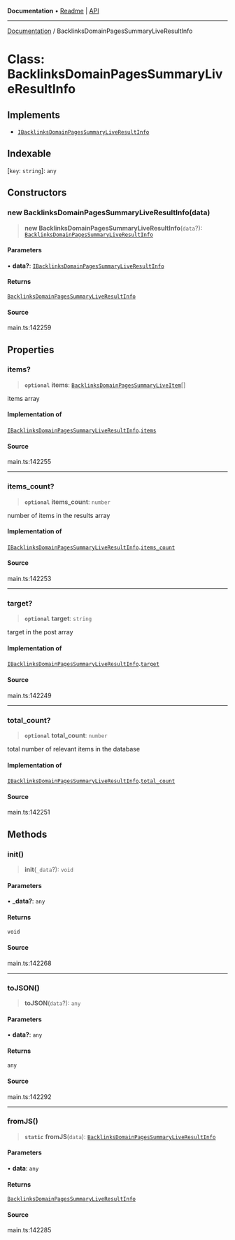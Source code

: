 **Documentation** • [Readme](../README.md) \| [API](../globals.md)

***

[Documentation](../README.md) / BacklinksDomainPagesSummaryLiveResultInfo

# Class: BacklinksDomainPagesSummaryLiveResultInfo

## Implements

- [`IBacklinksDomainPagesSummaryLiveResultInfo`](../interfaces/IBacklinksDomainPagesSummaryLiveResultInfo.md)

## Indexable

 \[`key`: `string`\]: `any`

## Constructors

### new BacklinksDomainPagesSummaryLiveResultInfo(data)

> **new BacklinksDomainPagesSummaryLiveResultInfo**(`data`?): [`BacklinksDomainPagesSummaryLiveResultInfo`](BacklinksDomainPagesSummaryLiveResultInfo.md)

#### Parameters

• **data?**: [`IBacklinksDomainPagesSummaryLiveResultInfo`](../interfaces/IBacklinksDomainPagesSummaryLiveResultInfo.md)

#### Returns

[`BacklinksDomainPagesSummaryLiveResultInfo`](BacklinksDomainPagesSummaryLiveResultInfo.md)

#### Source

main.ts:142259

## Properties

### items?

> **`optional`** **items**: [`BacklinksDomainPagesSummaryLiveItem`](BacklinksDomainPagesSummaryLiveItem.md)[]

items array

#### Implementation of

[`IBacklinksDomainPagesSummaryLiveResultInfo`](../interfaces/IBacklinksDomainPagesSummaryLiveResultInfo.md).[`items`](../interfaces/IBacklinksDomainPagesSummaryLiveResultInfo.md#items)

#### Source

main.ts:142255

***

### items\_count?

> **`optional`** **items\_count**: `number`

number of items in the results array

#### Implementation of

[`IBacklinksDomainPagesSummaryLiveResultInfo`](../interfaces/IBacklinksDomainPagesSummaryLiveResultInfo.md).[`items_count`](../interfaces/IBacklinksDomainPagesSummaryLiveResultInfo.md#items_count)

#### Source

main.ts:142253

***

### target?

> **`optional`** **target**: `string`

target in the post array

#### Implementation of

[`IBacklinksDomainPagesSummaryLiveResultInfo`](../interfaces/IBacklinksDomainPagesSummaryLiveResultInfo.md).[`target`](../interfaces/IBacklinksDomainPagesSummaryLiveResultInfo.md#target)

#### Source

main.ts:142249

***

### total\_count?

> **`optional`** **total\_count**: `number`

total number of relevant items in the database

#### Implementation of

[`IBacklinksDomainPagesSummaryLiveResultInfo`](../interfaces/IBacklinksDomainPagesSummaryLiveResultInfo.md).[`total_count`](../interfaces/IBacklinksDomainPagesSummaryLiveResultInfo.md#total_count)

#### Source

main.ts:142251

## Methods

### init()

> **init**(`_data`?): `void`

#### Parameters

• **\_data?**: `any`

#### Returns

`void`

#### Source

main.ts:142268

***

### toJSON()

> **toJSON**(`data`?): `any`

#### Parameters

• **data?**: `any`

#### Returns

`any`

#### Source

main.ts:142292

***

### fromJS()

> **`static`** **fromJS**(`data`): [`BacklinksDomainPagesSummaryLiveResultInfo`](BacklinksDomainPagesSummaryLiveResultInfo.md)

#### Parameters

• **data**: `any`

#### Returns

[`BacklinksDomainPagesSummaryLiveResultInfo`](BacklinksDomainPagesSummaryLiveResultInfo.md)

#### Source

main.ts:142285
